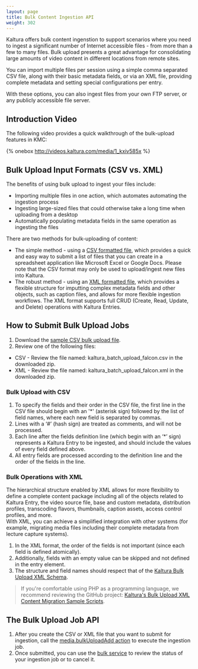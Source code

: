 ```yaml
---
layout: page
title: Bulk Content Ingestion API
weight: 302
---
```


Kaltura offers bulk content ingenstion to support scenarios where you need to ingest a significant number of Internet accessible files - from more than a few to many files. Bulk upload presents a great advantage for consolidating large amounts of video content in different locations from remote sites. 

You can import multiple files per session using a simple comma separated CSV file, along with their basic metadata fields, or via an XML file, providing complete metadata and setting special configurations per entry.

With these options, you can also ingest files from your own FTP server, or any publicly accessible file server.

## Introduction Video  

The following video provides a quick walkthrough of the bulk-upload features in KMC:

{% onebox http://videos.kaltura.com/media/1_kxiv585x %}

## Bulk Upload Input Formats (CSV vs. XML)  

The benefits of using bulk upload to ingest your files include:

* Importing multiple files in one action, which automates automating the ingestion process
* Ingesting large-sized files that could otherwise take a long time when uploading from a desktop
* Automatically populating metadata fields in the same operation as ingesting the files

There are two methods for bulk-uploading of content:

* The simple method - using a [CSV formatted file](http://en.wikipedia.org/wiki/Comma-separated_values), which provides a quick and easy way to submit a list of files that you can create in a spreadsheet application like Microsoft Excel or Google Docs. Please note that the CSV format may only be used to upload/ingest new files into Kaltura.
* The robust method - using an [XML formatted file](http://en.wikipedia.org/wiki/XML), which provides a flexible structure for imputting complex metadata fields and other objects, such as caption files, and allows for more flexible ingestion workflows. The XML format supports full CRUD (Create, Read, Update, and Delete) operations with Kaltura Entries.

## How to Submit Bulk Upload Jobs  

1. Download the [sample CSV bulk upload file](https://cdnapisec.kaltura.com/content/docs/kaltura_batch_upload_falcon.zip).  
2. Review one of the following files:
  * CSV - Review the file named: kaltura_batch_upload_falcon.csv in the downloaded zip.
  * XML - Review the file named: kaltura_batch_upload_falcon.xml in the downloaded zip.

### Bulk Upload with CSV  

1. To specify the fields and their order in the CSV file, the first line in the CSV file should begin with an '\*'  (asterisk sign) followed by the list of field names, where each new field is separated by commas.
2. Lines with a ‘#’ (hash sign) are treated as comments, and will not be processed.  
3. Each line after the fields definition line (which begin with an ‘*’ sign) represents a Kaltura Entry to be ingested, and should include the values of every field defined above.  
4. All entry fields are processed according to the definition line and the order of the fields in the line.  

### Bulk Operations with XML  

The hierarchical structure enabled by XML allows for more flexibility to define a complete content package including all of the objects related to Kaltura Entry, the video source file, base and custom metadata, distribution profiles, transcoding flavors, thumbnails, caption assets, access control profiles, and more.   
With XML, you can achieve a simplified integration with other systems (for example, migrating media files including their complete metadata from lecture capture systems).   

1. In the XML format, the order of the fields is not important (since each field is defined atomically).  
2. Additionally, fields with an empty value can be skipped and not defined in the entry element.  
3. The structure and field names should respect that of the [Kaltura Bulk Upload XML Schema](https://developer.kaltura.com/api-docs/#/Bulk%20Upload).

> If you're comfortable using PHP as a programming language, we recommend reviewing the GitHub project: [Kaltura's Bulk Upload XML Content Migration Sample Scripts](https://github.com/kaltura/kaltura-bulk-upload-migration-samples).


## The Bulk Upload Job API  

1. After you create the CSV or XML file that you want to submit for ingestion, call the [media.bulkUploadAdd action](https://developer.kaltura.com/api-docs/#/media.bulkUploadAdd) to execute the ingestion job.   
2. Once submitted, you can use the [bulk service](https://developer.kaltura.com/api-docs/#/bulk) to review the status of your ingestion job or to cancel it.   
